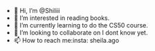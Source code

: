 - 👋 Hi, I’m @Shiliii
- 👀 I’m interested in reading books.
- 🌱 I’m currently learning to do the CS50 course.
- 💞️ I’m looking to collaborate on I dont know yet.
- 📫 How to reach me:insta: sheila.ago

<!---
Shiliii/Shiliii is a ✨ special ✨ repository because its `README.md` (this file) appears on your GitHub profile.
You can click the Preview link to take a look at your changes.
--->
